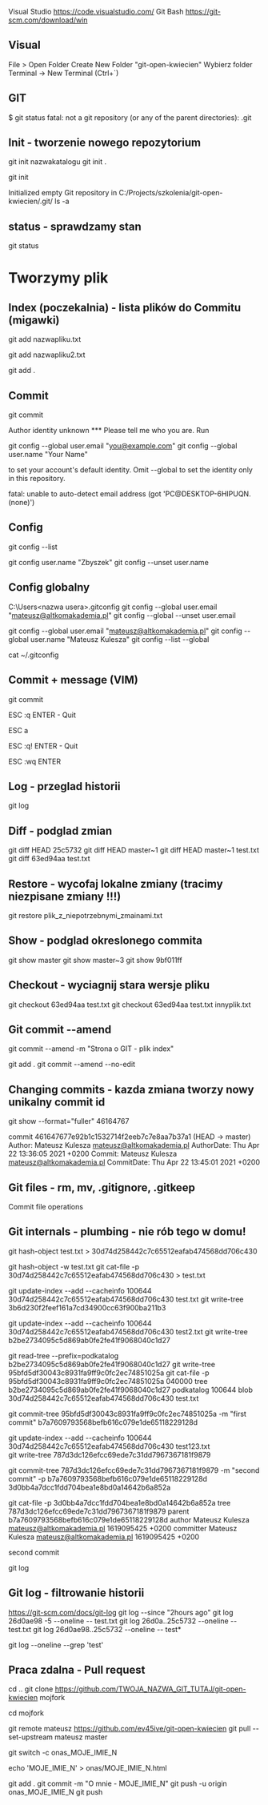 Visual Studio https://code.visualstudio.com/
Git Bash https://git-scm.com/download/win

## Visual 
File > Open Folder
Create New Folder "git-open-kwiecien"
Wybierz folder
Terminal -> New Terminal (Ctrl+`)

## GIT 
$ git status
fatal: not a git repository (or any of the parent directories): .git

## Init - tworzenie nowego repozytorium
git init nazwakatalogu
git init .

git init

Initialized empty Git repository in C:/Projects/szkolenia/git-open-kwiecien/.git/
ls -a

## status - sprawdzamy stan
git status

# Tworzymy plik


## Index (poczekalnia) - lista plików do Commitu (migawki)
git add nazwapliku.txt
<!-- git status - nazwapliku.txt -- na zielono! - W poczekalni! -->
git add nazwapliku2.txt
<!-- dodajemy caly katalog bieżący do poczekalni -->
git add . 

## Commit
git commit 

Author identity unknown
*** Please tell me who you are.
Run

  git config --global user.email "you@example.com"
  git config --global user.name "Your Name"

to set your account's default identity.
Omit --global to set the identity only in this repository.

fatal: unable to auto-detect email address (got 'PC@DESKTOP-6HIPUQN.(none)')

## Config
git config --list
<!-- Kaskada - lokalne nadpisuja globalne, globlne nadpisuja wbudowane -->
<!-- katalogprojektu/.git/gitconfig -->

git config user.name "Zbyszek"
git config --unset user.name 

## Config globalny
C:\Users\<nazwa usera>\.gitconfig
git config --global user.email "mateusz@altkomakademia.pl"
git config --global --unset user.email


git config --global user.email "mateusz@altkomakademia.pl"
git config --global user.name "Mateusz Kulesza"
git config --list --global

cat ~/.gitconfig 
<!-- [user]
        email = mateusz@altkomakademia.pl
        name = Mateusz Kulesza -->

## Commit + message (VIM)
git commit 
<!-- Wychodzenie bez zmian-->
ESC :q ENTER - Quit 
<!-- Aborting commit due to empty commit message.  -->
<!-- Wprowadzanie tekstu -->
ESC a 
<!-- Wychodzenie bez zapisywania zmian -->
ESC :q! ENTER - Quit 
<!-- Zapis i commit  -->
ESC :wq ENTER
<!-- Write + Quit -->

## Log - przeglad historii
git log

## Diff - podglad zmian
git diff HEAD 25c5732
git diff HEAD master~1
git diff HEAD master~1 test.txt
git diff 63ed94aa test.txt

## Restore - wycofaj lokalne zmiany (tracimy niezpisane zmiany !!!)
git restore plik_z_niepotrzebnymi_zmainami.txt

## Show - podglad okreslonego commita
git show master
git show master~3
git show 9bf011ff

## Checkout - wyciagnij stara wersje pliku
git checkout 63ed94aa test.txt
git checkout 63ed94aa test.txt innyplik.txt

## Git commit --amend
git commit --amend -m "Strona o GIT - plik index"
<!-- New commit, new hash -->
git add .
git commit --amend --no-edit

## Changing commits - kazda zmiana tworzy nowy unikalny commit id
git show --format="fuller" 46164767

commit 461647677e92b1c1532714f2eeb7c7e8aa7b37a1 (HEAD -> master)
Author:     Mateusz Kulesza <mateusz@altkomakademia.pl>
AuthorDate: Thu Apr 22 13:36:05 2021 +0200
Commit:     Mateusz Kulesza <mateusz@altkomakademia.pl>
CommitDate: Thu Apr 22 13:45:01 2021 +0200

## Git files - rm, mv, .gitignore, .gitkeep
Commit file operations 

## Git internals - plumbing - nie rób tego w domu!
git hash-object test.txt  > 30d74d258442c7c65512eafab474568dd706c430

git hash-object -w test.txt
git cat-file -p 30d74d258442c7c65512eafab474568dd706c430 > test.txt

git update-index --add --cacheinfo 100644 30d74d258442c7c65512eafab474568dd706c430 test.txt
git write-tree
3b6d230f2feef161a7cd34900cc63f900ba211b3

git update-index --add --cacheinfo 100644 30d74d258442c7c65512eafab474568dd706c430 test2.txt
git write-tree
b2be2734095c5d869ab0fe2fe41f9068040c1d27

git read-tree --prefix=podkatalog b2be2734095c5d869ab0fe2fe41f9068040c1d27
 git write-tree
95bfd5df30043c8931fa9ff9c0fc2ec74851025a
git cat-file -p 95bfd5df30043c8931fa9ff9c0fc2ec74851025a
040000 tree b2be2734095c5d869ab0fe2fe41f9068040c1d27    podkatalog
100644 blob 30d74d258442c7c65512eafab474568dd706c430    test.txt  

git commit-tree 95bfd5df30043c8931fa9ff9c0fc2ec74851025a -m "first commit"
b7a7609793568befb616c079e1de65118229128d


git update-index --add --cacheinfo 100644 30d74d258442c7c65512eafab474568dd706c430 test123.txt  
git write-tree
787d3dc126efcc69ede7c31dd7967367181f9879

git commit-tree 787d3dc126efcc69ede7c31dd7967367181f9879 -m "second commit" -p b7a7609793568befb616c079e1de65118229128d
3d0bb4a7dcc1fdd704bea1e8bd0a14642b6a852a

git cat-file -p 3d0bb4a7dcc1fdd704bea1e8bd0a14642b6a852a
tree 787d3dc126efcc69ede7c31dd7967367181f9879
parent b7a7609793568befb616c079e1de65118229128d
author Mateusz Kulesza <mateusz@altkomakademia.pl> 1619095425 +0200
committer Mateusz Kulesza <mateusz@altkomakademia.pl> 1619095425 +0200

second commit

git log

## Git log - filtrowanie historii
https://git-scm.com/docs/git-log 
git log --since "2hours ago"
git log 26d0ae98 -5 --oneline -- test.txt
git log 26d0a..25c5732 --oneline -- test.txt
git log 26d0ae98..25c5732 --oneline -- test*
<!-- 8172ab9 Usunieto plik test.txt
c2051b2 Polecenie checkout - wyciaganie starych wersji plikow do poczekalni
3dcf515 Polecenie restore changes
25c5732 Pierwszy commit -->
git log --oneline --grep 'test'
<!-- 8172ab9 Usunieto plik test.txt -->

## Praca zdalna - Pull request
cd ..
git clone https://github.com/TWOJA_NAZWA_GIT_TUTAJ/git-open-kwiecien mojfork

cd mojfork

git remote mateusz https://github.com/ev45ive/git-open-kwiecien
git pull --set-upstream mateusz master

git switch -c onas_MOJE_IMIE_N

echo 'MOJE_IMIE_N' > onas/MOJE_IMIE_N.html

git add .
git commit -m "O mnie - MOJE_IMIE_N"
git push -u origin onas_MOJE_IMIE_N
git push

